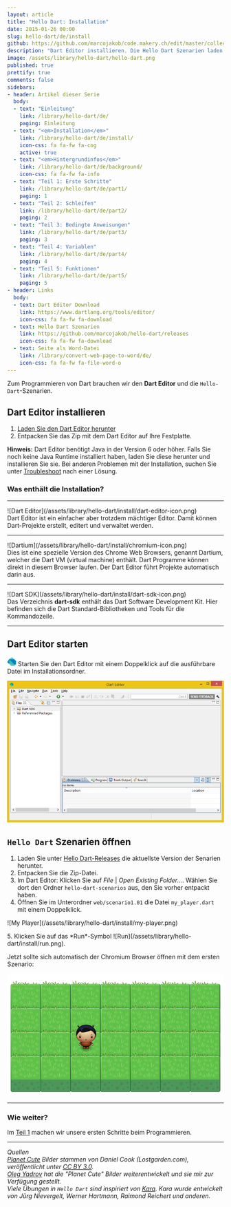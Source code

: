 ```yaml
---
layout: article
title: "Hello Dart: Installation"
date: 2015-01-26 00:00
slug: hello-dart/de/install
github: https://github.com/marcojakob/code.makery.ch/edit/master/collections/library/hello-dart-de-install.md
description: "Dart Editor installieren. Die Hello Dart Szenarien laden und ein erstes Dart Programm starten."
image: /assets/library/hello-dart/hello-dart.png
published: true
prettify: true
comments: false
sidebars:
- header: Artikel dieser Serie
  body:
  - text: "Einleitung"
    link: /library/hello-dart/de/
    paging: Einleitung
  - text: "<em>Installation</em>"
    link: /library/hello-dart/de/install/
    icon-css: fa fa-fw fa-cog
    active: true
  - text: "<em>Hintergrundinfos</em>"
    link: /library/hello-dart/de/background/
    icon-css: fa fa-fw fa-info
  - text: "Teil 1: Erste Schritte"
    link: /library/hello-dart/de/part1/
    paging: 1
  - text: "Teil 2: Schleifen"
    link: /library/hello-dart/de/part2/
    paging: 2
  - text: "Teil 3: Bedingte Anweisungen"
    link: /library/hello-dart/de/part3/
    paging: 3
  - text: "Teil 4: Variablen"
    link: /library/hello-dart/de/part4/
    paging: 4
  - text: "Teil 5: Funktionen"
    link: /library/hello-dart/de/part5/
    paging: 5
- header: Links
  body:
  - text: Dart Editor Download
    link: https://www.dartlang.org/tools/editor/
    icon-css: fa fa-fw fa-download
  - text: Hello Dart Szenarien
    link: https://github.com/marcojakob/hello-dart/releases
    icon-css: fa fa-fw fa-download
  - text: Seite als Word-Datei
    link: /library/convert-web-page-to-word/de/
    icon-css: fa fa-fw fa-file-word-o
---
```


Zum Programmieren von Dart brauchen wir den **Dart Editor** und die `Hello-Dart`-Szenarien.


## Dart Editor installieren

1. [Laden Sie den Dart Editor herunter](https://www.dartlang.org/tools/download.html)
2. Entpacken Sie das Zip mit dem Dart Editor auf Ihre Festplatte.

<div class="alert alert-info">
  <strong>Hinweis:</strong> Dart Editor benötigt Java in der Version 6 oder höher. Falls Sie noch keine Java Runtime installiert haben, laden Sie diese herunter und installieren Sie sie. Bei anderen Problemen mit der Installation, suchen Sie unter <a href="https://www.dartlang.org/tools/editor/troubleshoot.html" class="alert-link">Troubleshoot</a> nach einer Lösung.
</div>


### Was enthält die Installation?

***

<div class="row">
  <div class="col-md-2">
    ![Dart Editor](/assets/library/hello-dart/install/dart-editor-icon.png)
  </div>
  <div class="col-md-7">
    Dart Editor ist ein einfacher aber trotzdem mächtiger Editor. Damit können Dart-Projekte erstellt, editert und verwaltet werden. 
  </div>
</div>

***

<div class="row">
  <div class="col-md-2">
    ![Dartium](/assets/library/hello-dart/install/chromium-icon.png)
  </div>
  <div class="col-md-7">
    Dies ist eine spezielle Version des Chrome Web Browsers, genannt Dartium, welcher die Dart VM (virtual machine) enthält. Dart Programme können direkt in diesem Browser laufen. Der Dart Editor führt Projekte automatisch darin aus.
  </div>
</div>

***

<div class="row">
  <div class="col-md-2">
    ![Dart SDK](/assets/library/hello-dart/install/dart-sdk-icon.png)
  </div>
  <div class="col-md-7">
    Das Verzeichnis <strong>dart-sdk</strong> enthält das Dart Software Development Kit. Hier befinden sich die Dart Standard-Bibliotheken und Tools für die Kommandozeile.
  </div>
</div>

***


## Dart Editor starten

![Dart Editor Executable](/assets/library/hello-dart/install/dart-logo-21.png) Starten Sie den Dart Editor mit einem Doppelklick auf die ausführbare Datei im Installationsordner.

![Dart Editor](/assets/library/hello-dart/install/dart-editor.png)


## `Hello Dart` Szenarien öffnen

1. Laden Sie unter [Hello Dart-Releases](https://github.com/marcojakob/hello-dart/releases) die aktuellste Version der Senarien herunter.  
2. Entpacken Sie die Zip-Datei.
3. Im Dart Editor: Klicken Sie auf *File* | *Open Existing Folder...*. Wählen Sie dort den Ordner `hello-dart-scenarios` aus, den Sie vorher entpackt haben.
4. Öffnen Sie im Unterordner `web/scenario1.01` die Datei `my_player.dart` mit einem Doppelklick.   
<p>
![My Player](/assets/library/hello-dart/install/my-player.png)
</p>
5. Klicken Sie auf das *Run*-Symbol ![Run](/assets/library/hello-dart/install/run.png).

Jetzt sollte sich automatisch der Chromium Browser öffnen mit dem ersten Szenario:

![First Scenario](/assets/library/hello-dart/install/first-scenario.png)


***

### Wie weiter?

Im [Teil 1](/library/hello-dart/de/part1/) machen wir unsere ersten Schritte beim Programmieren.

***

*Quellen*<br>
<em class="small">
[Planet Cute](http://www.lostgarden.com/2007/05/dancs-miraculously-flexible-game.html) Bilder stammen von Daniel Cook (Lostgarden.com), veröffentlicht unter [CC BY 3.0](http://creativecommons.org/licenses/by/3.0/us/).<br>
[Oleg Yadrov](https://www.linkedin.com/in/olegyadrov) hat die "Planet Cute" Bilder weiterentwickelt und sie mir zur Verfügung gestellt.<br>
Viele Übungen in `Hello Dart` sind inspiriert von [Kara](http://www.swisseduc.ch/informatik/karatojava/). Kara wurde entwickelt von Jürg Nievergelt, Werner Hartmann, Raimond Reichert und anderen.
</em>